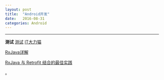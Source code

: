 ```yaml
---
layout: post
title:  "Android开发"
date:   2016-08-31
categories: Android
---
```

---

**测试**
[测试](http://www.apkbus.com/blog-705730-61610.html)
[IT大力猫](http://www.jianshu.com/users/a335b59c47e5/latest_articles)

[RxJava详解](http://gank.io/post/560e15be2dca930e00da1083)

[RxJava 与 Retrofit 结合的最佳实践](http://gank.io/post/56e80c2c677659311bed9841)
















。
